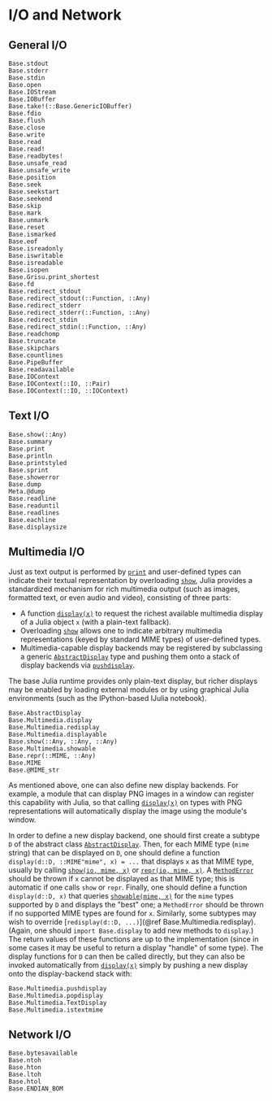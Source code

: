 # I/O and Network

## General I/O

```@docs
Base.stdout
Base.stderr
Base.stdin
Base.open
Base.IOStream
Base.IOBuffer
Base.take!(::Base.GenericIOBuffer)
Base.fdio
Base.flush
Base.close
Base.write
Base.read
Base.read!
Base.readbytes!
Base.unsafe_read
Base.unsafe_write
Base.position
Base.seek
Base.seekstart
Base.seekend
Base.skip
Base.mark
Base.unmark
Base.reset
Base.ismarked
Base.eof
Base.isreadonly
Base.iswritable
Base.isreadable
Base.isopen
Base.Grisu.print_shortest
Base.fd
Base.redirect_stdout
Base.redirect_stdout(::Function, ::Any)
Base.redirect_stderr
Base.redirect_stderr(::Function, ::Any)
Base.redirect_stdin
Base.redirect_stdin(::Function, ::Any)
Base.readchomp
Base.truncate
Base.skipchars
Base.countlines
Base.PipeBuffer
Base.readavailable
Base.IOContext
Base.IOContext(::IO, ::Pair)
Base.IOContext(::IO, ::IOContext)
```

## Text I/O

```@docs
Base.show(::Any)
Base.summary
Base.print
Base.println
Base.printstyled
Base.sprint
Base.showerror
Base.dump
Meta.@dump
Base.readline
Base.readuntil
Base.readlines
Base.eachline
Base.displaysize
```

## Multimedia I/O

Just as text output is performed by [`print`](@ref) and user-defined types can indicate their textual representation by overloading [`show`](@ref), Julia provides a standardized mechanism for rich multimedia output (such as images, formatted text, or even audio and video), consisting of three parts:

* A function [`display(x)`](@ref) to request the richest available multimedia display of a Julia object `x` (with a plain-text fallback).
* Overloading [`show`](@ref) allows one to indicate arbitrary multimedia representations (keyed by standard MIME types) of user-defined types.
* Multimedia-capable display backends may be registered by subclassing a generic [`AbstractDisplay`](@ref) type and pushing them onto a stack of display backends via [`pushdisplay`](@ref).

The base Julia runtime provides only plain-text display, but richer displays may be enabled by loading external modules or by using graphical Julia environments (such as the IPython-based IJulia notebook).

```@docs
Base.AbstractDisplay
Base.Multimedia.display
Base.Multimedia.redisplay
Base.Multimedia.displayable
Base.show(::Any, ::Any, ::Any)
Base.Multimedia.showable
Base.repr(::MIME, ::Any)
Base.MIME
Base.@MIME_str
```

As mentioned above, one can also define new display backends. For example, a module that can display PNG images in a window can register this capability with Julia, so that calling [`display(x)`](@ref) on types with PNG representations will automatically display the image using the module's window.

In order to define a new display backend, one should first create a subtype `D` of the abstract class [`AbstractDisplay`](@ref). Then, for each MIME type (`mime` string) that can be displayed on `D`, one should define a function `display(d::D, ::MIME"mime", x) = ...` that displays `x` as that MIME type, usually by calling [`show(io, mime, x)`](@ref) or [`repr(io, mime, x)`](@ref). A [`MethodError`](@ref) should be thrown if `x` cannot be displayed as that MIME type; this is automatic if one calls `show` or `repr`. Finally, one should define a function `display(d::D, x)` that queries [`showable(mime, x)`](@ref) for the `mime` types supported by `D` and displays the "best" one; a `MethodError` should be thrown if no supported MIME types are found for `x`. Similarly, some subtypes may wish to override [`redisplay(d::D, ...)`](@ref Base.Multimedia.redisplay). (Again, one should `import Base.display` to add new methods to `display`.) The return values of these functions are up to the implementation (since in some cases it may be useful to return a display "handle" of some type). The display functions for `D` can then be called directly, but they can also be invoked automatically from [`display(x)`](@ref) simply by pushing a new display onto the display-backend stack with:

```@docs
Base.Multimedia.pushdisplay
Base.Multimedia.popdisplay
Base.Multimedia.TextDisplay
Base.Multimedia.istextmime
```

## Network I/O

```@docs
Base.bytesavailable
Base.ntoh
Base.hton
Base.ltoh
Base.htol
Base.ENDIAN_BOM
```